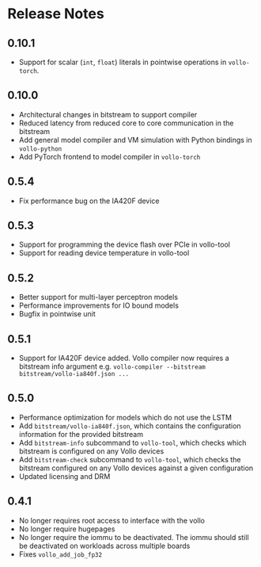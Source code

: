 # Release Notes

## 0.10.1

- Support for scalar (`int`, `float`) literals in pointwise operations in
  `vollo-torch`.

## 0.10.0

- Architectural changes in bitstream to support compiler
- Reduced latency from reduced core to core communication in the bitstream
- Add general model compiler and VM simulation with Python bindings in
  `vollo-python`
- Add PyTorch frontend to model compiler in `vollo-torch`

## 0.5.4

- Fix performance bug on the IA420F device

## 0.5.3

- Support for programming the device flash over PCIe in vollo-tool
- Support for reading device temperature in vollo-tool

## 0.5.2

- Better support for multi-layer perceptron models
- Performance improvements for IO bound models
- Bugfix in pointwise unit

## 0.5.1

- Support for IA420F device added. Vollo compiler now requires a bitstream info
  argument e.g. `vollo-compiler --bitstream bitstream/vollo-ia840f.json ...`

## 0.5.0

- Performance optimization for models which do not use the LSTM
- Add `bitstream/vollo-ia840f.json`, which contains the configuration
  information for the provided bitstream
- Add `bitstream-info` subcommand to `vollo-tool`, which checks which bitstream
  is configured on any Vollo devices
- Add `bitstream-check` subcommand to `vollo-tool`, which checks the bitstream
  configured on any Vollo devices against a given configuration
- Updated licensing and DRM

## 0.4.1

- No longer requires root access to interface with the vollo
- No longer require hugepages
- No longer require the iommu to be deactivated. The iommu should still be
  deactivated on workloads across multiple boards
- Fixes `vollo_add_job_fp32`
